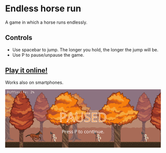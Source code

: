 # Endless horse run
A game in which a horse runs endlessly.

## Controls
* Use spacebar to jump. The longer you hold, the longer the jump will be.
* Use P to pause/unpause the game.

## [Play it online!][1]

Works also on smartphones.

[![screenshot](screenshot.png)][1]

[1]: https://hckr.github.io/endless-horse-run
